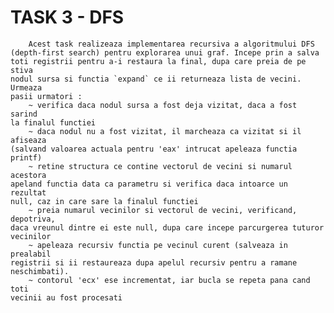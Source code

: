 
# TASK 3 - DFS
        Acest task realizeaza implementarea recursiva a algoritmului DFS
    (depth-first search) pentru explorarea unui graf. Incepe prin a salva
    toti registrii pentru a-i restaura la final, dupa care preia de pe stiva
    nodul sursa si functia `expand` ce ii returneaza lista de vecini. Urmeaza
    pasii urmatori :
        ~ verifica daca nodul sursa a fost deja vizitat, daca a fost sarind
    la finalul functiei
        ~ daca nodul nu a fost vizitat, il marcheaza ca vizitat si il afiseaza
    (salvand valoarea actuala pentru 'eax' intrucat apeleaza functia printf)
        ~ retine structura ce contine vectorul de vecini si numarul acestora
    apeland functia data ca parametru si verifica daca intoarce un rezultat
    null, caz in care sare la finalul functiei
        ~ preia numarul vecinilor si vectorul de vecini, verificand, depotriva,
    daca vreunul dintre ei este null, dupa care incepe parcurgerea tuturor
    vecinilor 
        ~ apeleaza recursiv functia pe vecinul curent (salveaza in prealabil
    registrii si ii restaureaza dupa apelul recursiv pentru a ramane
    neschimbati).
        ~ contorul 'ecx' ese incrementat, iar bucla se repeta pana cand toti
    vecinii au fost procesati
